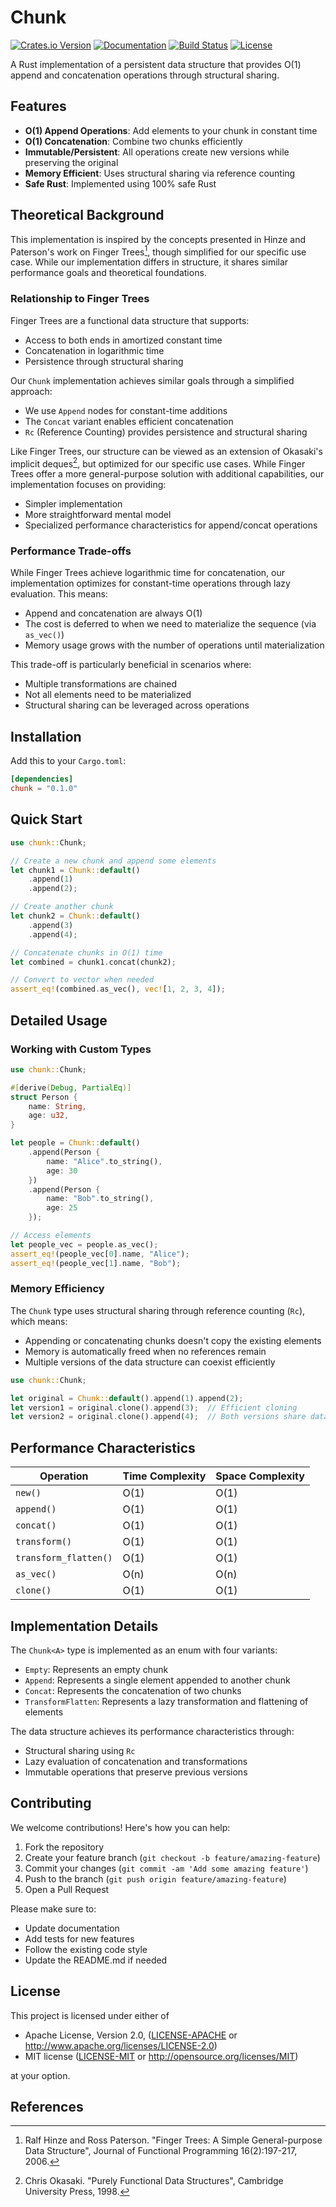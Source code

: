 # Chunk

[![Crates.io Version](https://img.shields.io/crates/v/tailcall-chunk?style=flat-square)](https://crates.io/crates/tailcall-chunk)
[![Documentation](https://img.shields.io/docsrs/tailcall-chunk?style=flat-square)](https://docs.rs/tailcall-chunk)
[![Build Status](https://img.shields.io/github/actions/workflow/status/tailcallhq/tailcall-chunk/ci.yml?style=flat-square)](https://github.com/tailcallhq/tailcall-chunk/actions)
[![License](https://img.shields.io/badge/license-MIT%20OR%20Apache--2.0-blue?style=flat-square)](LICENSE)

A Rust implementation of a persistent data structure that provides O(1) append and concatenation operations through structural sharing.

## Features

- **O(1) Append Operations**: Add elements to your chunk in constant time
- **O(1) Concatenation**: Combine two chunks efficiently
- **Immutable/Persistent**: All operations create new versions while preserving the original
- **Memory Efficient**: Uses structural sharing via reference counting
- **Safe Rust**: Implemented using 100% safe Rust

## Theoretical Background

This implementation is inspired by the concepts presented in Hinze and Paterson's work on Finger Trees[^1], though simplified for our specific use case. While our implementation differs in structure, it shares similar performance goals and theoretical foundations.

### Relationship to Finger Trees

Finger Trees are a functional data structure that supports:

- Access to both ends in amortized constant time
- Concatenation in logarithmic time
- Persistence through structural sharing

Our `Chunk` implementation achieves similar goals through a simplified approach:

- We use `Append` nodes for constant-time additions
- The `Concat` variant enables efficient concatenation
- `Rc` (Reference Counting) provides persistence and structural sharing

Like Finger Trees, our structure can be viewed as an extension of Okasaki's implicit deques[^2], but optimized for our specific use cases. While Finger Trees offer a more general-purpose solution with additional capabilities, our implementation focuses on providing:

- Simpler implementation
- More straightforward mental model
- Specialized performance characteristics for append/concat operations

### Performance Trade-offs

While Finger Trees achieve logarithmic time for concatenation, our implementation optimizes for constant-time operations through lazy evaluation. This means:

- Append and concatenation are always O(1)
- The cost is deferred to when we need to materialize the sequence (via `as_vec()`)
- Memory usage grows with the number of operations until materialization

This trade-off is particularly beneficial in scenarios where:

- Multiple transformations are chained
- Not all elements need to be materialized
- Structural sharing can be leveraged across operations

## Installation

Add this to your `Cargo.toml`:

```toml
[dependencies]
chunk = "0.1.0"
```

## Quick Start

```rust
use chunk::Chunk;

// Create a new chunk and append some elements
let chunk1 = Chunk::default()
    .append(1)
    .append(2);

// Create another chunk
let chunk2 = Chunk::default()
    .append(3)
    .append(4);

// Concatenate chunks in O(1) time
let combined = chunk1.concat(chunk2);

// Convert to vector when needed
assert_eq!(combined.as_vec(), vec![1, 2, 3, 4]);
```

## Detailed Usage

### Working with Custom Types

```rust
use chunk::Chunk;

#[derive(Debug, PartialEq)]
struct Person {
    name: String,
    age: u32,
}

let people = Chunk::default()
    .append(Person {
        name: "Alice".to_string(),
        age: 30
    })
    .append(Person {
        name: "Bob".to_string(),
        age: 25
    });

// Access elements
let people_vec = people.as_vec();
assert_eq!(people_vec[0].name, "Alice");
assert_eq!(people_vec[1].name, "Bob");
```

### Memory Efficiency

The `Chunk` type uses structural sharing through reference counting (`Rc`), which means:

- Appending or concatenating chunks doesn't copy the existing elements
- Memory is automatically freed when no references remain
- Multiple versions of the data structure can coexist efficiently

```rust
use chunk::Chunk;

let original = Chunk::default().append(1).append(2);
let version1 = original.clone().append(3);  // Efficient cloning
let version2 = original.clone().append(4);  // Both versions share data
```

## Performance Characteristics

| Operation             | Time Complexity | Space Complexity |
| --------------------- | --------------- | ---------------- |
| `new()`               | O(1)            | O(1)             |
| `append()`            | O(1)            | O(1)             |
| `concat()`            | O(1)            | O(1)             |
| `transform()`         | O(1)            | O(1)             |
| `transform_flatten()` | O(1)            | O(1)             |
| `as_vec()`            | O(n)            | O(n)             |
| `clone()`             | O(1)            | O(1)             |

## Implementation Details

The `Chunk<A>` type is implemented as an enum with four variants:

- `Empty`: Represents an empty chunk
- `Append`: Represents a single element appended to another chunk
- `Concat`: Represents the concatenation of two chunks
- `TransformFlatten`: Represents a lazy transformation and flattening of elements

The data structure achieves its performance characteristics through:

- Structural sharing using `Rc`
- Lazy evaluation of concatenation and transformations
- Immutable operations that preserve previous versions

## Contributing

We welcome contributions! Here's how you can help:

1. Fork the repository
2. Create your feature branch (`git checkout -b feature/amazing-feature`)
3. Commit your changes (`git commit -am 'Add some amazing feature'`)
4. Push to the branch (`git push origin feature/amazing-feature`)
5. Open a Pull Request

Please make sure to:

- Update documentation
- Add tests for new features
- Follow the existing code style
- Update the README.md if needed

## License

This project is licensed under either of

- Apache License, Version 2.0, ([LICENSE-APACHE](LICENSE-APACHE) or http://www.apache.org/licenses/LICENSE-2.0)
- MIT license ([LICENSE-MIT](LICENSE-MIT) or http://opensource.org/licenses/MIT)

at your option.

## References

[^1]: Ralf Hinze and Ross Paterson. "Finger Trees: A Simple General-purpose Data Structure", Journal of Functional Programming 16(2):197-217, 2006.
[^2]: Chris Okasaki. "Purely Functional Data Structures", Cambridge University Press, 1998.
